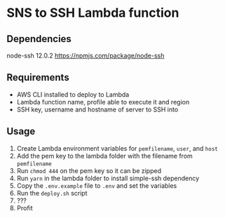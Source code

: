 # SNS to SSH Lambda function

## Dependencies

node-ssh 12.0.2 https://npmjs.com/package/node-ssh

## Requirements

- AWS CLI installed to deploy to Lambda
- Lambda function name, profile able to execute it and region
- SSH key, username and hostname of server to SSH into

## Usage

1. Create Lambda environment variables for `pemfilename`, `user`, and `host`
1. Add the pem key to the lambda folder with the filename from `pemfilename`
1. Run `chmod 444` on the pem key so it can be zipped
1. Run `yarn` in the lambda folder to install simple-ssh dependency
1. Copy the `.env.example` file to `.env` and set the variables
1. Run the `deploy.sh` script
1. ???
1. Profit
